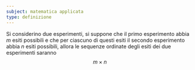 ```yaml
---
subject: matematica applicata
type: definizione
---
```

Si considerino due esperimenti, si suppone che il primo esperimento abbia $m$ esiti possibili e che per ciascuno di questi esiti il secondo esperimento abbia $n$ esiti possibili, allora le sequenze ordinate degli esiti dei due esperimenti saranno
$$
m\times n
$$